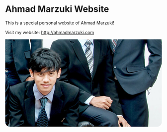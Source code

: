 # Ahmad Marzuki Website

This is a special personal website of Ahmad Marzuki!

Visit my website: http://ahmadmarzuki.com

![Marzuki](marzuki.jpg)
